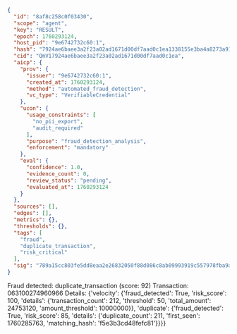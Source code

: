 ```json
{
  "id": "8af8c258c0f03430",
  "scope": "agent",
  "key": "RESULT",
  "epoch": 1760293124,
  "host_pid": "9e6742732c60:1",
  "hash": "7924ae6baee3a2f23a02ad1671d00df7aad0c1ea1338155e3ba4a8273a91b379",
  "cid": "QmV17924ae6baee3a2f23a02ad1671d00df7aad0c1ea",
  "aicp": {
    "prov": {
      "issuer": "9e6742732c60:1",
      "created_at": 1760293124,
      "method": "automated_fraud_detection",
      "vc_type": "VerifiableCredential"
    },
    "ucon": {
      "usage_constraints": [
        "no_pii_export",
        "audit_required"
      ],
      "purpose": "fraud_detection_analysis",
      "enforcement": "mandatory"
    },
    "eval": {
      "confidence": 1.0,
      "evidence_count": 0,
      "review_status": "pending",
      "evaluated_at": 1760293124
    }
  },
  "sources": [],
  "edges": [],
  "metrics": {},
  "thresholds": {},
  "tags": [
    "fraud",
    "duplicate_transaction",
    "risk_critical"
  ],
  "sig": "789a15cc803fe5dd8eaa2e26832050f88d086c8ab09993919c557978fba9acae"
}
```

Fraud detected: duplicate_transaction (score: 92)
Transaction: 063100274960966
Details: {'velocity': {'fraud_detected': True, 'risk_score': 100, 'details': {'transaction_count': 212, 'threshold': 50, 'total_amount': 24753120, 'amount_threshold': 10000000}}, 'duplicate': {'fraud_detected': True, 'risk_score': 85, 'details': {'duplicate_count': 211, 'first_seen': 1760285763, 'matching_hash': 'f5e3b3cd48fefc81'}}}}